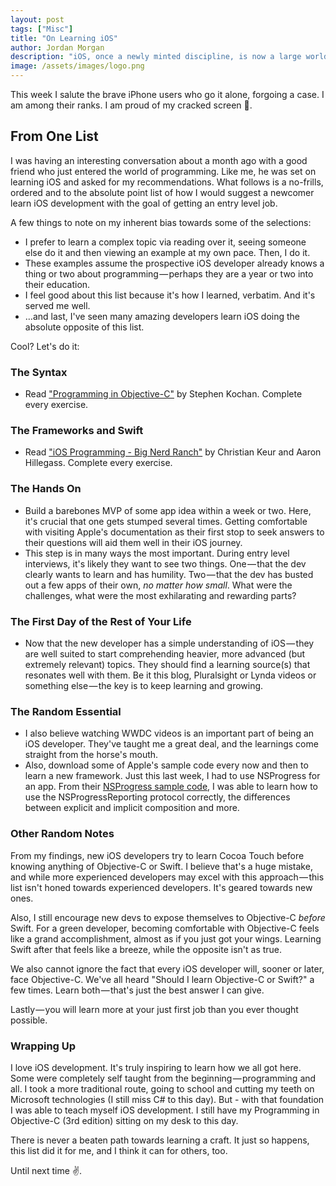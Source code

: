 ```yaml
---
layout: post
tags: ["Misc"]
title: "On Learning iOS"
author: Jordan Morgan
description: "iOS, once a newly minted discipline, is now a large world. It's intimidating to get started, so here's my simple take on how to get going quickly."
image: /assets/images/logo.png
---
```

This week I salute the brave iPhone users who go it alone, forgoing a case. I am among their ranks. I am proud of my cracked screen 🙈.

## From One List

I was having an interesting conversation about a month ago with a good friend who just entered the world of programming. Like me, he was set on learning iOS and asked for my recommendations. What follows is a no-frills, ordered and to the absolute point list of how I would suggest a newcomer learn iOS development with the goal of getting an entry level job.

A few things to note on my inherent bias towards some of the selections:

* I prefer to learn a complex topic via reading over it, seeing someone else do it and then viewing an example at my own pace. Then, I do it.
* These examples assume the prospective iOS developer already knows a thing or two about programming — perhaps they are a year or two into their education.
* I feel good about this list because it's how I learned, verbatim. And it's served me well.
* …and last, I've seen many amazing developers learn iOS doing the absolute opposite of this list.

Cool? Let's do it:

### The Syntax

* Read ["Programming in Objective-C"][2] by Stephen Kochan. Complete every exercise.

### The Frameworks and Swift

* Read ["iOS Programming - Big Nerd Ranch"][3] by Christian Keur and Aaron Hillegass. Complete every exercise.

### The Hands On

* Build a barebones MVP of some app idea within a week or two. Here, it's crucial that one gets stumped several times. Getting comfortable with visiting Apple's documentation as their first stop to seek answers to their questions will aid them well in their iOS journey.
* This step is in many ways the most important. During entry level interviews, it's likely they want to see two things. One — that the dev clearly wants to learn and has humility. Two — that the dev has busted out a few apps of their own, _no matter how small_. What were the challenges, what were the most exhilarating and rewarding parts?

### The First Day of the Rest of Your Life

* Now that the new developer has a simple understanding of iOS — they are well suited to start comprehending heavier, more advanced (but extremely relevant) topics. They should find a learning source(s) that resonates well with them. Be it this blog, Pluralsight or Lynda videos or something else — the key is to keep learning and growing.

### The Random Essential

* I also believe watching WWDC videos is an important part of being an iOS developer. They've taught me a great deal, and the learnings come straight from the horse's mouth.
* Also, download some of Apple's sample code every now and then to learn a new framework. Just this last week, I had to use NSProgress for an app. From their [NSProgress sample code][4], I was able to learn how to use the NSProgressReporting protocol correctly, the differences between explicit and implicit composition and more.

### Other Random Notes

From my findings, new iOS developers try to learn Cocoa Touch before knowing anything of Objective-C or Swift. I believe that's a huge mistake, and while more experienced developers may excel with this approach — this list isn't honed towards experienced developers. It's geared towards new ones.

Also, I still encourage new devs to expose themselves to Objective-C _before_ Swift. For a green developer, becoming comfortable with Objective-C feels like a grand accomplishment, almost as if you just got your wings. Learning Swift after that feels like a breeze, while the opposite isn't as true.

We also cannot ignore the fact that every iOS developer will, sooner or later, face Objective-C. We've all heard "Should I learn Objective-C or Swift?" a few times. Learn both — that's just the best answer I can give.

Lastly — you will learn more at your just first job than you ever thought possible.

### Wrapping Up

I love iOS development. It's truly inspiring to learn how we all got here. Some were completely self taught from the beginning — programming and all. I took a more traditional route, going to school and cutting my teeth on Microsoft technologies (I still miss C# to this day). But - with that foundation I was able to teach myself iOS development. I still have my Programming in Objective-C (3rd edition) sitting on my desk to this day.

There is never a beaten path towards learning a craft. It just so happens, this list did it for me, and I think it can for others, too.

Until next time ✌️.

[2]: https://www.amazon.com/Programming-Objective-C-6th-Developers-Library/dp/0321967607
[3]: https://www.bignerdranch.com/we-write/ios-programming/
[4]: https://developer.apple.com/library/ios/samplecode/PhotoProgress/Introduction/Intro.html
